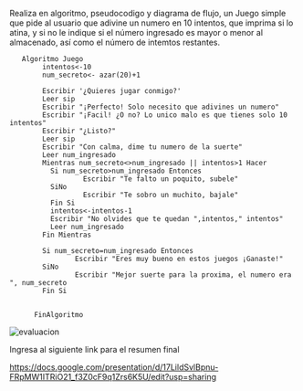 Realiza en algoritmo, pseudocodigo y diagrama de flujo, un Juego simple que pide al usuario que adivine un numero en 10 intentos, que imprima si lo atina, y si no le indique si el número ingresado es mayor o menor al almacenado, así como el número de intemtos restantes.

       Algoritmo Juego
	        intentos<-10
	        num_secreto<- azar(20)+1
	
	        Escribir '¿Quieres jugar conmigo?'
	        Leer sip
         	Escribir "¡Perfecto! Solo necesito que adivines un numero"
	        Escribir "¡Facil! ¿O no? Lo unico malo es que tienes solo 10 intentos"
	        Escribir "¿Listo?"
	        Leer sip
	        Escribir "Con calma, dime tu numero de la suerte"
	        Leer num_ingresado
	        Mientras num_secreto<>num_ingresado || intentos>1 Hacer
		      Si num_secreto>num_ingresado Entonces
			          Escribir "Te falto un poquito, subele"
		      SiNo
			          Escribir "Te sobro un muchito, bajale"
		      Fin Si
		      intentos<-intentos-1
		      Escribir "No olvides que te quedan ",intentos," intentos"
		      Leer num_ingresado
	        Fin Mientras
	
	        Si num_secreto=num_ingresado Entonces
		            Escribir "Eres muy bueno en estos juegos ¡Ganaste!"
	        SiNo
		            Escribir "Mejor suerte para la proxima, el numero era ", num_secreto
	        Fin Si
	
	
          FinAlgoritmo

![evaluacion](https://user-images.githubusercontent.com/101203478/160169658-2b89db36-37f6-444f-8af0-60c018bbb4a9.png)


Ingresa al siguiente link para el resumen final

https://docs.google.com/presentation/d/17LildSvlBpnu-FRpMW1ITRiO21_f3Z0cF9q1Zrs6K5U/edit?usp=sharing
